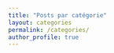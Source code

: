 ```yaml
---
title: "Posts par catégorie"
layout: categories
permalink: /categories/
author_profile: true
---
```

